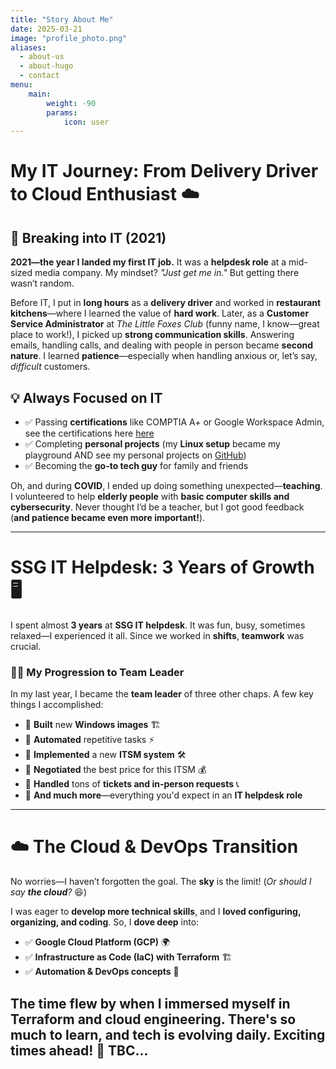 ```yaml
---
title: "Story About Me"
date: 2025-03-21
image: "profile_photo.png"
aliases:
  - about-us
  - about-hugo
  - contact
menu:
    main: 
        weight: -90
        params:
            icon: user
---
```

# **My IT Journey: From Delivery Driver to Cloud Enthusiast ☁️**

## 🚀 Breaking into IT (2021)
**2021—the year I landed my first IT job.** It was a **helpdesk role** at a mid-sized media company. My mindset? *"Just get me in."* But getting there wasn’t random.  

Before IT, I put in **long hours** as a **delivery driver** and worked in **restaurant kitchens**—where I learned the value of **hard work**. Later, as a **Customer Service Administrator** at *The Little Foxes Club* (funny name, I know—great place to work!), I picked up **strong communication skills**. Answering emails, handling calls, and dealing with people in person became **second nature**. I learned **patience**—especially when handling anxious or, let’s say, *difficult* customers.  

## 💡 Always Focused on IT
- ✅ Passing **certifications** like COMPTIA A+ or Google Workspace Admin, see the certifications here [here](https://www.linkedin.com/in/dominik-jaro/details/certifications/) 
- ✅ Completing **personal projects** (my **Linux setup** became my playground AND see my personal projects on [GitHub](https://github.com/dominikjaro?tab=repositories))  
- ✅ Becoming the **go-to tech guy** for family and friends  

Oh, and during **COVID**, I ended up doing something unexpected—**teaching**. I volunteered to help **elderly people** with **basic computer skills and cybersecurity**. Never thought I’d be a teacher, but I got good feedback (**and patience became even more important!**).  

---

# **SSG IT Helpdesk: 3 Years of Growth 🖥️**  
I spent almost **3 years** at **SSG IT helpdesk**. It was fun, busy, sometimes relaxed—I experienced it all. Since we worked in **shifts**, **teamwork** was crucial.  

### 👨‍💻 My Progression to Team Leader
In my last year, I became the **team leader** of three other chaps. A few key things I accomplished:  
- 🔹 **Built** new **Windows images** 🏗️  
- 🔹 **Automated** repetitive tasks ⚡  
- 🔹 **Implemented** a new **ITSM system** 🛠️  
- 🔹 **Negotiated** the best price for this ITSM 💰  
- 🔹 **Handled** tons of **tickets and in-person requests** 📞  
- 🔹 **And much more**—everything you'd expect in an **IT helpdesk role**  

---

# **☁️ The Cloud & DevOps Transition**  
No worries—I haven’t forgotten the goal. The **sky** is the limit! (*Or should I say **the cloud**?* 😆)  

I was eager to **develop more technical skills**, and I **loved configuring, organizing, and coding**. So, I **dove deep** into:  
- ✅ **Google Cloud Platform (GCP)** 🌍  
- ✅ **Infrastructure as Code (IaC) with Terraform** 🏗️  
- ✅ **Automation & DevOps concepts** 🔧  

The time **flew by** when I immersed myself in **Terraform** and cloud engineering.
There's **so much to learn**, and tech is **evolving daily**. Exciting times ahead! 🚀
TBC...
---
